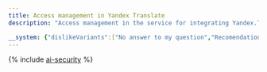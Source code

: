 ```yaml
---
title: Access management in Yandex Translate
description: "Access management in the service for integrating Yandex.Translator algorithms into applications or web projects. Permissions are issued when assigning a role. The role can be assigned to a directory or cloud — all permissions from the cloud are inherited. To use the service, you need one of roles — editor, admin, resource-manager.cloud.owner "

__system: {"dislikeVariants":["No answer to my question","Recomendations didn't help","The content doesn't match title","Other"]}
---
```



{% include [ai-security](../../_includes/ai-security.md) %}

